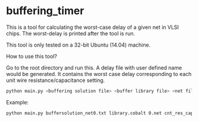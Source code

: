 buffering_timer
===============

This is a tool for calculating the worst-case delay of a given net in VLSI chips. The worst-delay is printed after the tool is run.

This tool is only tested on a 32-bit Ubuntu (14.04) machine.

How to use this tool?

Go to the root directory and run this. A delay file with user defined name would be generated. It contains the worst case delay corresponding to each unit wire resistance/capacitance setting.

```bash
python main.py <buffering solution file> <buffer library file> <net file> <unit rc file> <output delay file>
```

Example:

```bash
python main.py buffersolution_net0.txt library.cobalt 0.net cnt_res_cap_5000.txt delay.txt
```
